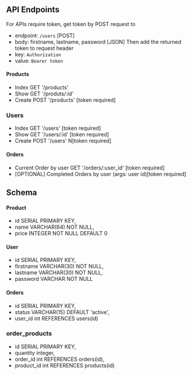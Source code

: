 
## API Endpoints
For APIs require token, get token by POST request to 
- endpoint: `/users` [POST]
- body: firstname, lastname, password [JSON]
Then add the returned token to request header
- key: `Authorization`
- value: `Bearer token`
#### Products
- Index GET '/products'
- Show GET '/produts/:id'
- Create POST '/products' [token required]
### Users
- Index GET '/users' [token required]
- Show GET '/users/:id' [token required]
- Create POST '/users' N[token required]
#### Orders
- Current Order by user GET '/orders/:user_id' [token required]
- [OPTIONAL] Completed Orders by user (args: user id)[token required]
## Schema
#### Product
- id SERIAL PRIMARY KEY,
- name VARCHAR(64) NOT NULL,
- price INTEGER NOT NULL DEFAULT 0
#### User
- id SERIAL PRIMARY KEY,
- firstname VARCHAR(30) NOT NULL,
- lastname VARCHAR(30) NOT NULL,
- password VARCHAR NOT NULL
#### Orders
- id SERIAL PRIMARY KEY,
- status VARCHAR(15) DEFAULT 'active',
- user_id int REFERENCES users(id)
### order_products
- id SERIAL PRIMARY KEY,
- quantity integer,
- order_id int REFERENCES orders(id),
- product_id int REFERENCES products(id)
